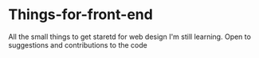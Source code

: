 # Things-for-front-end
All the small things to get staretd for web design
I'm still learning.
Open to suggestions and contributions to the code
